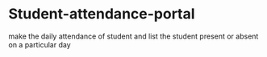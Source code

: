Student-attendance-portal
=========================

make the daily attendance of student and list the student present or absent on a particular day 
